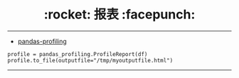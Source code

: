 <h1 align = "center">:rocket: 报表 :facepunch:</h1>

---
- [pandas-profiling][1]
```
profile = pandas_profiling.ProfileReport(df)
profile.to_file(outputfile="/tmp/myoutputfile.html")
```
---
[1]: https://github.com/jospolfliet/pandas-profiling
